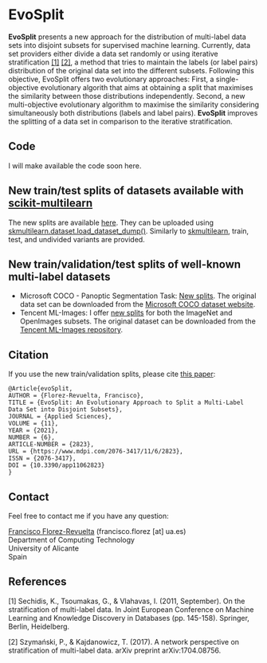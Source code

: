 # EvoSplit

**EvoSplit** presents a new approach for the distribution of multi-label data sets into disjoint subsets for supervised machine learning. Currently, data set providers either divide a data set randomly or using iterative stratification [[1]](#1) [[2]](#2), a method that tries to maintain the labels (or label pairs) distribution of the original data set into the different subsets. Following this objective, EvoSplit offers two evolutionary approaches: First, a single-objective evolutionary algorith that aims at obtaining a split that maximises the similarity between those distributions independently. Second, a new multi-objective evolutionary algorithm to maximise the similarity considering simultaneously both distributions (labels and label pairs). **EvoSplit** improves the splitting of a data set in comparison to the iterative stratification.

## Code

I will make available the code soon here.

## New train/test splits of datasets available with [scikit-multilearn](http://scikit.ml/)

The new splits are available [here](https://drive.google.com/drive/folders/161X_IV4AamqK2nrHGcCvkvRc6dLlpfk8?usp=sharing). They can be uploaded using [skmultilearn.dataset.load_dataset_dump()](http://scikit.ml/api/skmultilearn.dataset.html). Similarly to [skmultilearn](http://scikit.ml/datasets.html), train, test, and undivided variants are provided. 

## New train/validation/test splits of well-known multi-label datasets

* Microsoft COCO - Panoptic Segmentation Task: [New splits](https://drive.google.com/drive/folders/1MzD2JbFWKe0jHSQJtMYxDf-kUgURrr3r?usp=sharing). The original data set can be downloaded from the [Microsoft COCO dataset website](https://cocodataset.org/#download).
* Tencent ML-Images: I offer [new splits](https://drive.google.com/drive/folders/1GsEbwfQmVEIKKF06QiFWggCnm9Elef3i?usp=sharing) for both the ImageNet and OpenImages subsets. The original dataset can be downloaded from the [Tencent ML-Images repository](https://github.com/Tencent/tencent-ml-images).

## Citation

If you use the new train/validation splits, please cite [this paper](https://www.mdpi.com/2076-3417/11/6/2823):

```
@Article{evoSplit,
AUTHOR = {Florez-Revuelta, Francisco},
TITLE = {EvoSplit: An Evolutionary Approach to Split a Multi-Label Data Set into Disjoint Subsets},
JOURNAL = {Applied Sciences},
VOLUME = {11},
YEAR = {2021},
NUMBER = {6},
ARTICLE-NUMBER = {2823},
URL = {https://www.mdpi.com/2076-3417/11/6/2823},
ISSN = {2076-3417},
DOI = {10.3390/app11062823}
}

```

## Contact

Feel free to contact me if you have any question:

[Francisco Florez-Revuelta](https://www.dtic.ua.es/~florez) (francisco.florez [at] ua.es)  
Department of Computing Technology  
University of Alicante  
Spain

## References

<a id="1">[1]</a> 
Sechidis, K., Tsoumakas, G., & Vlahavas, I. (2011, September). On the stratification of multi-label data. In Joint European Conference on Machine Learning and Knowledge Discovery in Databases (pp. 145-158). Springer, Berlin, Heidelberg.

<a id="2">[2]</a> 
Szymański, P., & Kajdanowicz, T. (2017). A network perspective on stratification of multi-label data. arXiv preprint arXiv:1704.08756.
